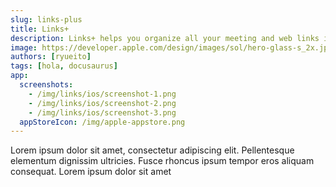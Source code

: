 ```yaml
---
slug: links-plus
title: Links+
description: Links+ helps you organize all your meeting and web links in one convenient place, so you can find what you need instantly. Whether it's a video conference, an online document, or a favorite website, Links+ keeps everything neatly organized and always within reach.
image: https://developer.apple.com/design/images/sol/hero-glass-s_2x.jpg
authors: [ryueito]
tags: [hola, docusaurus]
app:
  screenshots: 
    - /img/links/ios/screenshot-1.png
    - /img/links/ios/screenshot-2.png
    - /img/links/ios/screenshot-3.png
  appStoreIcon: /img/apple-appstore.png
---
```


Lorem ipsum dolor sit amet, consectetur adipiscing elit. Pellentesque elementum dignissim ultricies. Fusce rhoncus ipsum tempor eros aliquam consequat. Lorem ipsum dolor sit amet
